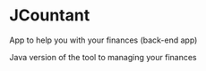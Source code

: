 # JCountant

App to help you with your finances (back-end app)

Java version of the tool to managing your finances
